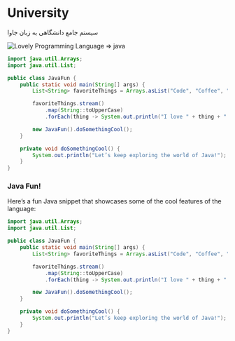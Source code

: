 # University
سیستم جامع دانشگاهی به زبان جاوا


![Lovely Programming Language => java](https://github.com/SayeyeZohor2/University/blob/main/picture/pexels-photo-4017430.webp)



```java
import java.util.Arrays;
import java.util.List;

public class JavaFun {
    public static void main(String[] args) {
        List<String> favoriteThings = Arrays.asList("Code", "Coffee", "Challenges");

        favoriteThings.stream()
            .map(String::toUpperCase)
            .forEach(thing -> System.out.println("I love " + thing + "!"));

        new JavaFun().doSomethingCool();
    }

    private void doSomethingCool() {
        System.out.println("Let’s keep exploring the world of Java!");
    }
}

```


### Java Fun!

Here’s a fun Java snippet that showcases some of the cool features of the language:

```java
import java.util.Arrays;
import java.util.List;

public class JavaFun {
    public static void main(String[] args) {
        List<String> favoriteThings = Arrays.asList("Code", "Coffee", "Challenges");

        favoriteThings.stream()
            .map(String::toUpperCase)
            .forEach(thing -> System.out.println("I love " + thing + "!"));

        new JavaFun().doSomethingCool();
    }

    private void doSomethingCool() {
        System.out.println("Let’s keep exploring the world of Java!");
    }
}

